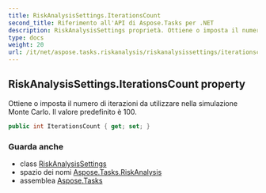 ```yaml
---
title: RiskAnalysisSettings.IterationsCount
second_title: Riferimento all'API di Aspose.Tasks per .NET
description: RiskAnalysisSettings proprietà. Ottiene o imposta il numero di iterazioni da utilizzare nella simulazione Monte Carlo. Il valore predefinito è 100.
type: docs
weight: 20
url: /it/net/aspose.tasks.riskanalysis/riskanalysissettings/iterationscount/
---
```

## RiskAnalysisSettings.IterationsCount property

Ottiene o imposta il numero di iterazioni da utilizzare nella simulazione Monte Carlo. Il valore predefinito è 100.

```csharp
public int IterationsCount { get; set; }
```

### Guarda anche

* class [RiskAnalysisSettings](../)
* spazio dei nomi [Aspose.Tasks.RiskAnalysis](../../riskanalysissettings/)
* assemblea [Aspose.Tasks](../../../)


